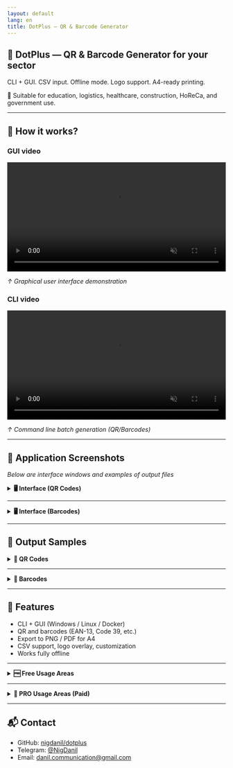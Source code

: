 ```yaml
---
layout: default
lang: en
title: DotPlus — QR & Barcode Generator
---
```


## 🧩 DotPlus — QR & Barcode Generator for your sector

CLI + GUI. CSV input. Offline mode. Logo support. A4-ready printing.

🎯 Suitable for education, logistics, healthcare, construction, HoReCa, and government use.

---

## 🎥 How it works?
### GUI video
<video loop muted playsinline controls width="100%">
  <source src="/dotplus/assets/video/GUI.mp4" type="video/mp4">
  Your browser does not support the video tag.
</video>
<p><em>↑ Graphical user interface demonstration</em></p>

### CLI video
<video loop muted playsinline controls width="100%">
  <source src="/dotplus/assets/video/300_QR-Codes.mp4" type="video/mp4">
  Your browser does not support the video tag.
</video>
<p><em>↑ Command line batch generation (QR/Barcodes)</em></p>

---

## 📸 Application Screenshots
<em>Below are interface windows and examples of output files</em>

<details markdown="1">
<summary><strong>🖥️ Interface (QR Codes)</strong></summary>

<div class="screenshot-gallery">
  <a href="/dotplus/assets/screenshots/en/qr/ui/1.png" target="_blank"><img src="/dotplus/assets/screenshots/en/qr/ui/1.png" alt="GUI 1"></a>
  <a href="/dotplus/assets/screenshots/en/qr/ui/2.png" target="_blank"><img src="/dotplus/assets/screenshots/en/qr/ui/2.png" alt="GUI 2"></a>
  <a href="/dotplus/assets/screenshots/en/qr/ui/3.png" target="_blank"><img src="/dotplus/assets/screenshots/en/qr/ui/3.png" alt="GUI 3"></a>
  <a href="/dotplus/assets/screenshots/en/qr/ui/4.png" target="_blank"><img src="/dotplus/assets/screenshots/en/qr/ui/4.png" alt="GUI 4"></a>
  <a href="/dotplus/assets/screenshots/en/qr/ui/5.png" target="_blank"><img src="/dotplus/assets/screenshots/en/qr/ui/5.png" alt="GUI 5"></a>
  <a href="/dotplus/assets/screenshots/en/qr/ui/6.png" target="_blank"><img src="/dotplus/assets/screenshots/en/qr/ui/6.png" alt="GUI 6"></a>
  <a href="/dotplus/assets/screenshots/en/qr/ui/7.png" target="_blank"><img src="/dotplus/assets/screenshots/en/qr/ui/7.png" alt="GUI 7"></a>
  <a href="/dotplus/assets/screenshots/en/qr/ui/8.png" target="_blank"><img src="/dotplus/assets/screenshots/en/qr/ui/8.png" alt="GUI 8"></a>
</div>

</details>

---

<details markdown="1">
<summary><strong>🖥️ Interface (Barcodes)</strong></summary>

<div class="screenshot-gallery">
  <a href="/dotplus/assets/screenshots/en/barcodes/ui/1.png" target="_blank"><img src="/dotplus/assets/screenshots/en/barcodes/ui/1.png" alt="GUI 1"></a>
  <a href="/dotplus/assets/screenshots/en/barcodes/ui/2.png" target="_blank"><img src="/dotplus/assets/screenshots/en/barcodes/ui/2.png" alt="GUI 2"></a>
  <a href="/dotplus/assets/screenshots/en/barcodes/ui/3.png" target="_blank"><img src="/dotplus/assets/screenshots/en/barcodes/ui/3.png" alt="GUI 3"></a>
</div>

</details>

---

## 🧾 Output Samples

<details markdown="1">
<summary><strong>🔳 QR Codes</strong></summary>

<div class="screenshot-gallery">
  <a href="/dotplus/assets/screenshots/en/qr/res/1.png" target="_blank"><img src="/dotplus/assets/screenshots/en/qr/res/1.png" alt="QR-code-1"></a>
  <a href="/dotplus/assets/screenshots/en/qr/res/2.png" target="_blank"><img src="/dotplus/assets/screenshots/en/qr/res/2.png" alt="QR-code-2"></a>
</div>

</details>

---

<details markdown="1">
<summary><strong>🔳 Barcodes</strong></summary>

<div class="screenshot-gallery">
  <a href="/dotplus/assets/screenshots/en/barcodes/res/1.png" target="_blank"><img src="/dotplus/assets/screenshots/en/barcodes/res/1.png" alt="Barcode-1"></a>
  <a href="/dotplus/assets/screenshots/en/barcodes/res/2.png" target="_blank"><img src="/dotplus/assets/screenshots/en/barcodes/res/2.png" alt="Barcode-2"></a>
  <a href="/dotplus/assets/screenshots/en/barcodes/res/3.png" target="_blank"><img src="/dotplus/assets/screenshots/en/barcodes/res/3.png" alt="Barcode-3"></a>
</div>

</details>

---

## 🚀 Features

- CLI + GUI (Windows / Linux / Docker)
- QR and barcodes (EAN-13, Code 39, etc.)
- Export to PNG / PDF for A4
- CSV support, logo overlay, customization
- Works fully offline

---

<details markdown="1">
<summary><strong>🆓 Free Usage Areas</strong></summary>

{% include_relative applying_free_en.md %}

</details>

---

<details markdown="1">
<summary><strong>💼 PRO Usage Areas (Paid)</strong></summary>

{% include_relative applying_pro_en.md %}

</details>

---

## 📬 Contact

- GitHub: [nigdanil/dotplus](https://github.com/nigdanil/dotplus)
- Telegram: [@NigDanil](https://t.me/NigDanil)
- Email: danil.communication@gmail.com
